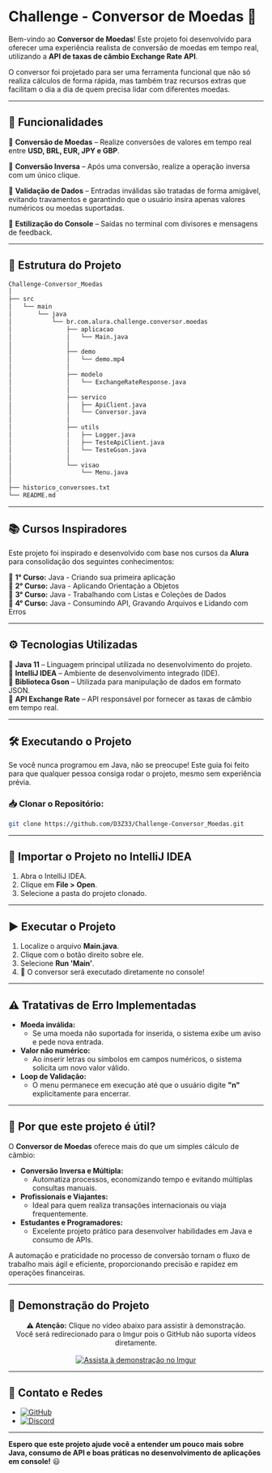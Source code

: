 # Challenge - Conversor de Moedas 💱

Bem-vindo ao **Conversor de Moedas**! Este projeto foi desenvolvido para oferecer uma experiência realista de conversão de moedas em tempo real, utilizando a **API de taxas de câmbio Exchange Rate API**.  

O conversor foi projetado para ser uma ferramenta funcional que não só realiza cálculos de forma rápida, mas também traz recursos extras que facilitam o dia a dia de quem precisa lidar com diferentes moedas.

---

## 🚀 Funcionalidades

🔸 **Conversão de Moedas** – Realize conversões de valores em tempo real entre **USD, BRL, EUR, JPY e GBP**.

🔸 **Conversão Inversa** – Após uma conversão, realize a operação inversa com um único clique.

🔸 **Validação de Dados** – Entradas inválidas são tratadas de forma amigável, evitando travamentos e garantindo que o usuário insira apenas valores numéricos ou moedas suportadas.

🔸 **Estilização do Console** – Saídas no terminal com divisores e mensagens de feedback.

---

## 📁 Estrutura do Projeto

```bash
Challenge-Conversor_Moedas
│
├── src
│   └── main
│       └── java
│           └── br.com.alura.challenge.conversor.moedas
│               ├── aplicacao
│               │   └── Main.java
│               │
│               ├── demo
│               │   └── demo.mp4
│               │
│               ├── modelo
│               │   └── ExchangeRateResponse.java
│               │
│               ├── servico
│               │   ├── ApiClient.java
│               │   └── Conversor.java
│               │
│               ├── utils
│               │   ├── Logger.java
│               │   ├── TesteApiClient.java
│               │   └── TesteGson.java
│               │
│               └── visao
│                   └── Menu.java
│
├── historico_conversoes.txt
└── README.md
```

---

## 📚 Cursos Inspiradores

Este projeto foi inspirado e desenvolvido com base nos cursos da **Alura** para consolidação dos seguintes conhecimentos:

🔹 **1° Curso:** Java - Criando sua primeira aplicação  
🔹 **2° Curso:** Java - Aplicando Orientação a Objetos  
🔹 **3° Curso:** Java - Trabalhando com Listas e Coleções de Dados  
🔹 **4° Curso:** Java - Consumindo API, Gravando Arquivos e Lidando com Erros

---

## ⚙️ Tecnologias Utilizadas

🔹 **Java 11** – Linguagem principal utilizada no desenvolvimento do projeto.  
🔹 **IntelliJ IDEA** – Ambiente de desenvolvimento integrado (IDE).  
🔹 **Biblioteca Gson** – Utilizada para manipulação de dados em formato JSON.  
🔹 **API Exchange Rate** – API responsável por fornecer as taxas de câmbio em tempo real.

---

## 🛠️ Executando o Projeto

Se você nunca programou em Java, não se preocupe! Este guia foi feito para que qualquer pessoa consiga rodar o projeto, mesmo sem experiência prévia.

### 📥 Clonar o Repositório:
```bash
git clone https://github.com/D3Z33/Challenge-Conversor_Moedas.git
```

---

## 📂 Importar o Projeto no IntelliJ IDEA

1. Abra o IntelliJ IDEA.
2. Clique em **File > Open**.
3. Selecione a pasta do projeto clonado.

---

## ▶️ Executar o Projeto

1. Localize o arquivo **Main.java**.
2. Clique com o botão direito sobre ele.
3. Selecione **Run 'Main'**.
4. 🎉 O conversor será executado diretamente no console!

---

## ⚠️ Tratativas de Erro Implementadas

- **Moeda inválida:**
    - Se uma moeda não suportada for inserida, o sistema exibe um aviso e pede nova entrada.
- **Valor não numérico:**
    - Ao inserir letras ou símbolos em campos numéricos, o sistema solicita um novo valor válido.
- **Loop de Validação:**
    - O menu permanece em execução até que o usuário digite **"n"** explicitamente para encerrar.

---

## 🎯 Por que este projeto é útil?

O **Conversor de Moedas** oferece mais do que um simples cálculo de câmbio:

- **Conversão Inversa e Múltipla:**
    - Automatiza processos, economizando tempo e evitando múltiplas consultas manuais.
- **Profissionais e Viajantes:**
    - Ideal para quem realiza transações internacionais ou viaja frequentemente.
- **Estudantes e Programadores:**
    - Excelente projeto prático para desenvolver habilidades em Java e consumo de APIs.

A automação e praticidade no processo de conversão tornam o fluxo de trabalho mais ágil e eficiente, proporcionando precisão e rapidez em operações financeiras.

---

## 🎥 Demonstração do Projeto

<div align="center">
  <strong>⚠️ Atenção:</strong>  
  Clique no vídeo abaixo para assistir à demonstração.  
  <br>
  Você será redirecionado para o Imgur pois o GitHub não suporta vídeos diretamente.
</div>

<br>

<div align="center">
  <a href="https://imgur.com/sQ2zuc0">
    <img src="https://i.imgur.com/sQ2zuc0.png" alt="Assista à demonstração no Imgur">
  </a>
</div>

---

## 🔗 Contato e Redes

- [![GitHub](https://img.shields.io/badge/GitHub-181717?style=for-the-badge&logo=github)](https://github.com/D3Z33)
- [![Discord](https://img.shields.io/badge/Discord-5865F2?style=for-the-badge&logo=discord&logoColor=white)](https://discord.com/users/deze_e)

---

**Espero que este projeto ajude você a entender um pouco mais sobre Java, consumo de API e boas práticas no desenvolvimento de aplicações em console!** 😃